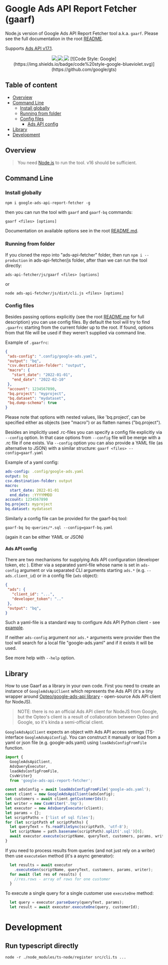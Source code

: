 # Google Ads API Report Fetcher (gaarf)
Node.js version of Google Ads API Report Fetcher tool a.k.a. `gaarf`.
Please see the full documentation in the root [README](https://github.com/google/ads-api-report-fetcher/README.md).

Supports [Ads API v17.1](https://developers.google.com/google-ads/api/docs/release-notes#v17).

<p align="center">
  <a href="https://developers.google.com/google-ads/api/docs/release-notes">
    <img src="https://img.shields.io/badge/google%20ads-v17.0.0-009688.svg?style=flat-square"/>
  </a>
  <a href="https://www.npmjs.com/package/google-ads-api-report-fetcher">
    <img src="https://img.shields.io/npm/v/google-ads-api-report-fetcher.svg?style=flat-square" />
  </a>
  <a>
    <img src="https://img.shields.io/npm/dm/google-ads-api-report-fetcher.svg?style=flat-square" />
  </a>
  [![Code Style: Google](https://img.shields.io/badge/code%20style-google-blueviolet.svg)](https://github.com/google/gts)
</p>

## Table of content

 - [Overview](#overview)
 - [Command Line](#command-line)
      - [Install globally](#install-globally)
      - [Running from folder](#running-from-folder)
      - [Config files](#config-files)
          - [Ads API config](#ads-api-config)
 - [Library](#library)
 - [Development](#development)


## Overview
>You need [Node.js](https://nodejs.org/) to run the tool.
v16 should be sufficient.

## Command Line
### Install globally
```shell
npm i google-ads-api-report-fetcher -g
```
then you can run the tool with `gaarf` and `gaarf-bq` commands:
```shell
gaarf <files> [options]
```

Documentation on available options see in the root [README.md](../README.md).

### Running from folder
If you cloned the repo into "ads-api-fetcher" folder, then
run `npm i --production` in ads-api-fetcher/js folder,
after than we can run the tool directly:
```shell
ads-api-fetcher/js/gaarf <files> [options]
```
or
```shell
node ads-api-fetcher/js/dist/cli.js <files> [options]
```


### Config files
Besides passing options explicitly (see the root [README.me](../README.md) for
full description) you can use config files.
By default the tool will try to find `.gaarfrc` starting from the current folder
up to the root. If found, options from that file will be used if they weren't
supplied via command line.

Example of `.gaarfrc`:
```json
{
 "ads-config": ".config/google-ads.yaml",
 "output": "bq",
 "csv.destination-folder": "output",
 "macro": {
   "start_date": "2022-01-01",
   "end_date": "2022-02-10"
 },
 "account": 1234567890,
 "bq.project": "myproject",
 "bq.dataset": "mydataset",
 "bq.dump-schema": true
}
```
Please note that options with nested values, like 'bq.project', can be specified
either as objects (see "macro") or as flatten names ("bq.project").

Besides an implicitly used .rc-files you can specify a config file explicitly
via `--config` option. In that case options from `--config` file will be merge
with a .rc file if one exists. Via `--config` option you can also provide a YAML
file (as alternative to JSON) with a similar structure:
`gaarf <files> --config=gaarf.yaml`

Example of a yaml config:
```yaml
ads-config: .config/google-ads.yaml
output: bq
csv.destination-folder: output
macro:
  start_date: 2022-01-01
  end_date: :YYYYMMDD
account: 1234567890
bq.project: myproject
bq.dataset: mydataset
```

Similarly a config file can be provided for the gaarf-bq tool:
```
gaarf-bq bq-queries/*.sql --config=gaarf-bq.yaml
```
(again it can be either YAML or JSON)


#### Ads API config
There are two mechanisms for supplying Ads API configuration (developer token, etc ).
Either via a separated yaml-file whose name is set in `ads-config` argument or
via separated CLI arguments starting `ads.*` (e.g. `--ads.client_id`) or
in a config file (`ads` object):
```json
{
 "ads": {
   "client_id": "...",
   "developer_token": ".."
 },
 "output": "bq",
}
```
Such a yaml-file is a standard way to configure Ads API Python client -
see [example](https://github.com/googleads/google-ads-python/blob/HEAD/google-ads.yaml).

If neither `ads-config` argument nor `ads.*` arguments were provider then the tool will
search for a local file "google-ads.yaml" and if it exists it will be used.

See more help with `--help` option.


## Library
How to use Gaarf as a library in your own code.
First you need to create an instance of `GoogleAdsApiClient` which represents the Ads API
(it's a tiny wrapper around [Opteo/google-ads-api library](https://github.com/Opteo/google-ads-api) - open-source Ads API client for NodeJS).

> NOTE: there is no an official Ads API client for NodeJS from Google, but the Opteo's client
is a result of collaboration between Opteo and Google, so it's kinda a semi-official client.

`GoogleAdsApiClient` expects an object with Ads API access settings (TS-interface `GoogleAdsApiConfig`).
You can construct it manually or load from a yaml or json file (e.g. google-ads.yaml)
using `loadAdsConfigFromFile` function.
```ts
import {
  GoogleAdsApiClient,
  AdsQueryExecutor,
  loadAdsConfigFromFile,
  CsvWriter}
  from 'google-ads-api-report-fetcher';

const adsConfig = await loadAdsConfigFromFile('google-ads.yaml');
const client = new GoogleAdsApiClient(adsConfig);
let customers = await client.getCustomerIds();
let writer = new CsvWriter('.tmp');
let executor = new AdsQueryExecutor(client);
let params = {};
let scriptPaths = ['list of sql files'];
for (let scriptPath of scriptPaths) {
  let queryText = fs.readFileSync(scriptPath, 'utf-8');
  let scriptName = path.basename(scriptPath).split('.sql')[0];
  await executor.execute(scriptName, queryText, customers, params, writer);
}
```

If you need to process results from queries (and not just rely on a writer) then
use `executeGen` method (it's a async generator):
```ts
  let results = await executor
    .executeGen(scriptName, queryText, customers, params, writer);
  for await (let res of results) {
    //res.rows - array of rows for one customer
  }
```


To execute a single query for a single customer use `executeOne` method:
```ts
  let query = executor.parseQuery(queryText, params);
  let result = await executor.executeOne(query, customerId);
```

# Development
## Run typescript directly
```
node -r ./node_modules/ts-node/register src/cli.ts ...
```


